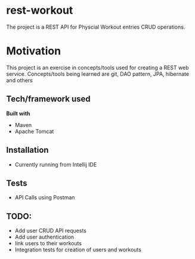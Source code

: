 # rest-workout
The project is a REST API for Physcial Workout entries CRUD operations. 

# Motivation
This project is an exercise in concepts/tools used for creating a REST web service. Concepts/tools being learned are git, DAO pattern, JPA, hibernate and others

## Tech/framework used
<b>Built with</b>
- Maven
- Apache Tomcat

## Installation
- Currently running from Intellij IDE

## Tests 
- API Calls using Postman

## TODO:
- Add user CRUD API requests
- Add user authentication
- link users to their workouts
- Integration tests for creation of users and workouts

